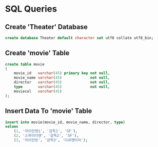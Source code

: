 # SQL Queries

## Create 'Theater' Database
```sql
create database Theater default character set utf8 collate utf8_bin;
```

## Create 'movie' Table
```sql
create table movie
(
    movie_id   varchar(45) primary key not null,
    movie_name varchar(45)             not null,
    director   varchar(45)             not null,
    type       varchar(45)             not null,
    moviecol   varchar(45)
);
```

## Insert Data To 'movie' Table
```sql
insert into movie(movie_id, movie_name, director, type)
values
    (1, '아이언맨1', '감독1', 'SF'),
    (2, '스파이더맨', '감독2', 'SF'),
    (3, '라이언킹', '감독3', '다큐멘터리');
```